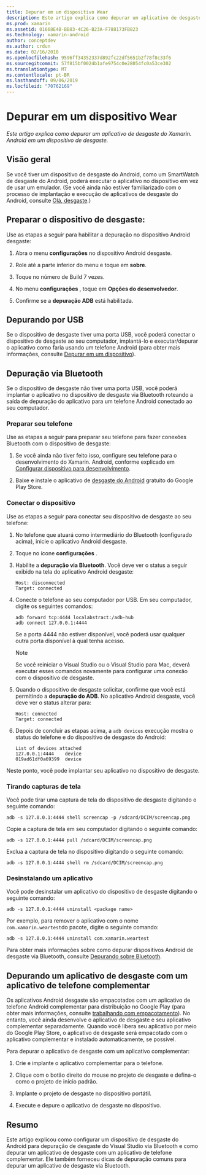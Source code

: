 ```yaml
---
title: Depurar em um dispositivo Wear
description: Este artigo explica como depurar um aplicativo de desgaste do Xamarin. Android em um dispositivo de desgaste.
ms.prod: xamarin
ms.assetid: 01668E4B-BB83-4C26-B23A-F788173FB823
ms.technology: xamarin-android
author: conceptdev
ms.author: crdun
ms.date: 02/16/2018
ms.openlocfilehash: 9596ff34352337d892fc22df5651b2f78f8c33f6
ms.sourcegitcommit: 57f815bf0024b1afe9754c0e28054fc0a53ce302
ms.translationtype: MT
ms.contentlocale: pt-BR
ms.lasthandoff: 09/06/2019
ms.locfileid: "70762169"
---
```

# <a name="debug-on-a-wear-device"></a>Depurar em um dispositivo Wear

_Este artigo explica como depurar um aplicativo de desgaste do Xamarin. Android em um dispositivo de desgaste._

## <a name="overview"></a>Visão geral

Se você tiver um dispositivo de desgaste do Android, como um SmartWatch de desgaste do Android, poderá executar o aplicativo no dispositivo em vez de usar um emulador. (Se você ainda não estiver familiarizado com o processo de implantação e execução de aplicativos de desgaste do Android, consulte [Olá, desgaste](~/android/wear/get-started/hello-wear.md).)

## <a name="prepare-the-wear-device"></a>Preparar o dispositivo de desgaste:

Use as etapas a seguir para habilitar a depuração no dispositivo Android desgaste:

1. Abra o menu **configurações** no dispositivo Android desgaste.

2. Role até a parte inferior do menu e toque em **sobre**.

3. Toque no número de Build 7 vezes.

4. No menu **configurações** , toque em **Opções do desenvolvedor**.

5. Confirme se a **depuração ADB** está habilitada.

## <a name="debugging-over-usb"></a>Depurando por USB

Se o dispositivo de desgaste tiver uma porta USB, você poderá conectar o dispositivo de desgaste ao seu computador, implantá-lo e executar/depurar o aplicativo como faria usando um telefone Android (para obter mais informações, consulte [Depurar em um dispositivo](~/android/deploy-test/debugging/debug-on-device.md)).

## <a name="debugging-over-bluetooth"></a>Depuração via Bluetooth

Se o dispositivo de desgaste não tiver uma porta USB, você poderá implantar o aplicativo no dispositivo de desgaste via Bluetooth roteando a saída de depuração do aplicativo para um telefone Android conectado ao seu computador. 

### <a name="prepare-your-phone"></a>Preparar seu telefone

Use as etapas a seguir para preparar seu telefone para fazer conexões Bluetooth com o dispositivo de desgaste: 

1. Se você ainda não tiver feito isso, configure seu telefone para o desenvolvimento do Xamarin. Android, conforme explicado em [Configurar dispositivo para desenvolvimento](~/android/get-started/installation/set-up-device-for-development.md).

2. Baixe e instale o aplicativo de [desgaste do Android](https://play.google.com/store/apps/details?id=com.google.android.wearable.app) gratuito do Google Play Store.

### <a name="connect-the-device"></a>Conectar o dispositivo

Use as etapas a seguir para conectar seu dispositivo de desgaste ao seu telefone:

1. No telefone que atuará como intermediário do Bluetooth (configurado acima), inicie o aplicativo Android desgaste. 

2. Toque no ícone **configurações** .

3. Habilite a **depuração via Bluetooth**. Você deve ver o status a seguir exibido na tela do aplicativo Android desgaste:

    ```
    Host: disconnected
    Target: connected
    ```

4. Conecte o telefone ao seu computador por USB. Em seu computador, digite os seguintes comandos:

    ```shell
    adb forward tcp:4444 localabstract:/adb-hub
    adb connect 127.0.0.1:4444
    ```

    Se a porta 4444 não estiver disponível, você poderá usar qualquer outra porta disponível à qual tenha acesso. 

    > [!NOTE]
    > Se você reiniciar o Visual Studio ou o Visual Studio para Mac, deverá executar esses comandos novamente para configurar uma conexão com o dispositivo de desgaste.

5. Quando o dispositivo de desgaste solicitar, confirme que você está permitindo a **depuração do ADB**. No aplicativo Android desgaste, você deve ver o status alterar para:

    ```
    Host: connected
    Target: connected
    ```

6. Depois de concluir as etapas acima, a `adb devices` execução mostra o status do telefone e do dispositivo de desgaste do Android:

    ```
    List of devices attached
    127.0.0.1:4444    device
    019ad61df0a69399  device
    ```

Neste ponto, você pode implantar seu aplicativo no dispositivo de desgaste.

<a name="screenshots" />

### <a name="taking-screenshots"></a>Tirando capturas de tela

Você pode tirar uma captura de tela do dispositivo de desgaste digitando o seguinte comando: 

```shell
adb -s 127.0.0.1:4444 shell screencap -p /sdcard/DCIM/screencap.png
```

Copie a captura de tela em seu computador digitando o seguinte comando:

```shell
adb -s 127.0.0.1:4444 pull /sdcard/DCIM/screencap.png
```

Exclua a captura de tela no dispositivo digitando o seguinte comando:

```shell
adb -s 127.0.0.1:4444 shell rm /sdcard/DCIM/screencap.png
```

### <a name="uninstalling-an-app"></a>Desinstalando um aplicativo

Você pode desinstalar um aplicativo do dispositivo de desgaste digitando o seguinte comando:

```shell
adb -s 127.0.0.1:4444 uninstall <package name>
```

Por exemplo, para remover o aplicativo com o nome `com.xamarin.weartest`do pacote, digite o seguinte comando:

```shell
adb -s 127.0.0.1:4444 uninstall com.xamarin.weartest
```

Para obter mais informações sobre como depurar dispositivos Android de desgaste via Bluetooth, consulte [Depurando sobre Bluetooth](https://developer.android.com/training/wearables/apps/bt-debugging.html).

## <a name="debugging-a-wear-app-with-a-companion-phone-app"></a>Depurando um aplicativo de desgaste com um aplicativo de telefone complementar

Os aplicativos Android desgaste são empacotados com um aplicativo de telefone Android complementar para distribuição no Google Play (para obter mais informações, consulte [trabalhando com empacotamento](~/android/wear/deploy-test/packaging.md)). No entanto, você ainda desenvolve o aplicativo de desgaste e seu aplicativo complementar separadamente. Quando você libera seu aplicativo por meio do Google Play Store, o aplicativo de desgaste será empacotado com o aplicativo complementar e instalado automaticamente, se possível.

Para depurar o aplicativo de desgaste com um aplicativo complementar: 

1. Crie e implante o aplicativo complementar para o telefone.

2. Clique com o botão direito do mouse no projeto de desgaste e defina-o como o projeto de início padrão.

3. Implante o projeto de desgaste no dispositivo portátil.

4. Execute e depure o aplicativo de desgaste no dispositivo.

## <a name="summary"></a>Resumo

Este artigo explicou como configurar um dispositivo de desgaste do Android para depuração de desgaste do Visual Studio via Bluetooth e como depurar um aplicativo de desgaste com um aplicativo de telefone complementar. Ele também forneceu dicas de depuração comuns para depurar um aplicativo de desgaste via Bluetooth.
